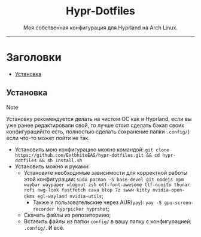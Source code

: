 <div align="center">
    <h1>Hypr-Dotfiles</h1>
    Моя собственная конфигурация для Hyprland на Arch Linux.
    <br>
</div>

___

# Заголовки
- [Установка](#установка)

## Установка
>[!NOTE]
>Установку рекомендуется делать на чистом ОС как и Hyprland, если вы уже ранее редактировали свой, то лучше стоит сделать бэкап своих конфигураций(то есть, полностью сделать сохранение папки `.config/`) если что-то может пойти не так.
- Установить мою конфигурацию можно командой: ```git clone https://github.com/ExtbhiteEAS/hypr-dotfiles.git && cd hypr-dotfiles && sh install.sh```
- Установить можно и руками:
    - Установите необходимые зависимости для корректной работы этой конфигурации: ```sudo pacman -S base-devel git nodejs npm waybar waypaper wlogout zsh otf-font-awesome ttf-nunito thunar rofi nwg-look fastfetch cava btop 7z swww kitty nvidia-open-dkms egl-wayland nvidia-utils```;
        - Также и пользовательские через AUR(`yay`): ```yay -S gpu-screen-recorder hyprpicker hyprshot```;
    - Скачать файлы из репозиториию;
    - Вставить файлы из папки `config/` в вашу папку с конфигурацией: `.config/`. И всё.